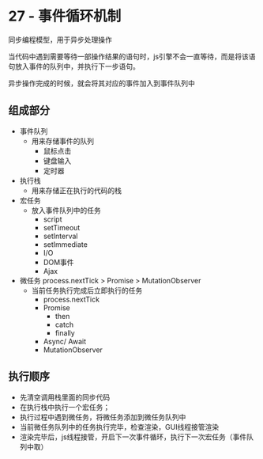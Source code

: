 # 27 - 事件循环机制

同步编程模型，用于异步处理操作

当代码中遇到需要等待一部操作结果的语句时，js引擎不会一直等待，而是将该语句放入事件的队列中，并执行下一步语句。

异步操作完成的时候，就会将其对应的事件加入到事件队列中

## 组成部分

- 事件队列
  - 用来存储事件的队列
    - 鼠标点击
    - 键盘输入
    - 定时器
- 执行栈
  - 用来存储正在执行的代码的栈
- 宏任务
  - 放入事件队列中的任务
    - script
    - setTimeout
    - setInterval
    - setImmediate
    - I/O
    - DOM事件
    - Ajax
- 微任务 process.nextTick > Promise > MutationObserver
  - 当前任务执行完成后立即执行的任务
    - process.nextTick
    - Promise
      - then
      - catch
      - finally
    - Async/ Await
    - MutationObserver

## 执行顺序

- 先清空调用栈里面的同步代码
- 在执行栈中执行一个宏任务；
- 执行过程中遇到微任务，将微任务添加到微任务队列中
- 当前微任务队列中的任务执行完毕，检查渲染，GUI线程接管渲染
- 渲染完毕后，js线程接管，开启下一次事件循环，执行下一次宏任务（事件队列中取）